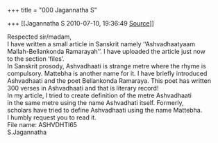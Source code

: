 +++
title = "000 Jagannatha S"

+++
[[Jagannatha S	2010-07-10, 19:36:49 [Source](https://groups.google.com/g/bvparishat/c/DLXybcqNn9I)]]



Respected sir/madam,  
I have written a small article in Sanskrit namely ‘‘Ashvadhaatyaam  
Mallah-Bellankonda Ramarayah’’. I have uploaded the article just now  
to the section ‘files’.  
In Sanskrit prosody, Ashvadhaati is strange metre where the rhyme is  
compulsory. Mattebha is another name for it. I have briefly introduced  
Ashvadhaati and the poet Bellankonda Ramaraya. This poet has written  
300 verses in Ashvadhaati and that is literary record!  
In my article, I tried to create definition of the metre Ashvadhaati  
in the same metre using the name Ashvadhati itself. Formerly,  
scholars have tried to define Ashvadhaati using the name Mattebha.  
I humbly request you to read it.  
File name: ASHVDHTI65  
S.Jagannatha

